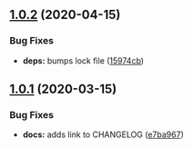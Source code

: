 ## [1.0.2](https://github.com/newhighsco/dotfiles/compare/v1.0.1...v1.0.2) (2020-04-15)


### Bug Fixes

* **deps:** bumps lock file ([15974cb](https://github.com/newhighsco/dotfiles/commit/15974cb1a0d9934608389e6be2af1cbd9bd9bca9))

## [1.0.1](https://github.com/newhighsco/dotfiles/compare/v1.0.0...v1.0.1) (2020-03-15)


### Bug Fixes

* **docs:** adds link to CHANGELOG ([e7ba967](https://github.com/newhighsco/dotfiles/commit/e7ba9679b5dffae853ef3bf4266f98bb90297af0))
